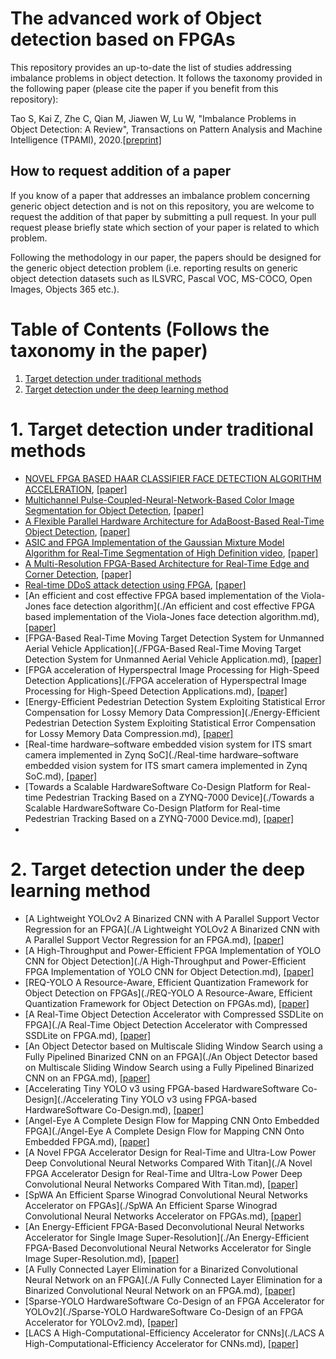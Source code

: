 # The advanced work of Object detection based on FPGAs

This repository provides an up-to-date the list of studies addressing imbalance problems in object detection. It follows the taxonomy provided in the following paper (please cite the paper if you benefit from this repository):

Tao S, Kai Z, Zhe C, Qian M, Jiawen W, Lu W, "Imbalance Problems in Object Detection: A Review", Transactions on Pattern Analysis and Machine Intelligence (TPAMI), 2020.[[preprint\]](https://arxiv.org/abs/1909.00169)

## How to request addition of a paper

If you know of a paper that addresses an imbalance problem concerning generic object detection and is not on this repository, you are welcome to request the addition of that paper by submitting a pull request. In your pull request please briefly state which section of your paper is related to which problem.

Following the methodology in our paper, the papers should be designed for the generic object detection problem (i.e. reporting results on generic object detection datasets such as ILSVRC, Pascal VOC, MS-COCO, Open Images, Objects 365 etc.).

# Table of Contents (Follows the taxonomy in the paper)

1. [Target detection under traditional methods](#1-target-detection-under-traditional-methods)
2. [Target detection under the deep learning method](#2-target-detection-under-the-deep-learning-method)

# 1. Target detection under traditional methods

- [NOVEL FPGA BASED HAAR CLASSIFIER FACE DETECTION ALGORITHM ACCELERATION](https://github.com/vivian13maker/FPGA-based-accelerator-for-object-detection-A-comprehensive-review/blob/main/NOVEL%20FPGA%20BASED%20HAAR%20CLASSIFIER%20FACE%20DETECTION%20ALGORITHM%20ACCELERATION.md#novel-fpga-based-haar-classifier-face-detection-algorithm-acceleration), [[paper]](https://www.researchgate.net/profile/Shih-Lien-Lu/publication/4375375_Novel_FPGA_based_Haar_classifier_face_detection_algorithm_acceleration/links/0fcfd50933e992036b000000/Novel-FPGA-based-Haar-classifier-face-detection-algorithm-acceleration.pdf?origin=publication_detail)
- [Multichannel Pulse-Coupled-Neural-Network-Based Color Image Segmentation for Object Detection](https://github.com/vivian13maker/FPGA-based-accelerator-for-object-detection-A-comprehensive-review/blob/main/Multichannel%20Pulse-Coupled-Neural-Network-Based%20Color%20Image%20Segmentation%20for%20Object%20Detection.md#multichannel-pulse-coupled-neural-network-based-color-image-segmentation-for-object-detection), [[paper]](https://ieeexplore.ieee.org/stamp/stamp.jsp?tp=&arnumber=5991960)
- [A Flexible Parallel Hardware Architecture for AdaBoost-Based Real-Time Object Detection](https://github.com/vivian13maker/FPGA-based-accelerator-for-object-detection-A-comprehensive-review/blob/main/A%20Flexible%20Parallel%20Hardware%20Architecture%20for%20AdaBoost-Based%20Real-Time%20Object%20Detection.md#a-flexible-parallel-hardware-architecture-for-adaboost-based-real-time-object-detection), [[paper]](http://islab.soe.uoguelph.ca/sareibi/TEACHING_dr/ENG6530_RCS_html_dr/outline_W2017/docs/PAPER_REVIEW_dr/2014_dr/GRAD_dr/FPGA_Object_Detection.pdf)
- [ASIC and FPGA Implementation of the Gaussian Mixture Model Algorithm for Real-Time Segmentation of High Definition video](https://github.com/vivian13maker/FPGA-based-accelerator-for-object-detection-A-comprehensive-review/blob/main/ASIC%20and%20FPGA%20Implementation%20of%20the%20Gaussian%20Mixture%20Model%20Algorithm%20for%20Real-Time%20Segmentation%20of%20High%20Definition%20video.md#asic-and-fpga-implementation-of-the-gaussian-mixture-model-algorithm-for-real-time-segmentation-of-high-definition-video), [[paper]](https://ieeexplore.ieee.org/stamp/stamp.jsp?tp=&arnumber=6481463)
- [A Multi-Resolution FPGA-Based Architecture for Real-Time Edge and Corner Detection](https://github.com/vivian13maker/FPGA-based-accelerator-for-object-detection-A-comprehensive-review/blob/main/A%20Multi-Resolution%20FPGA-Based%20Architecture%20for%20Real-Time%20Edge%20and%20Corner%20Detection.md#a-multi-resolution-fpga-based-architecture-for-real-time-edge-and-corner-detection), [[paper]](https://ieeexplore.ieee.org/stamp/stamp.jsp?tp=&arnumber=6532283&tag=1)
- [Real-time DDoS attack detection using FPGA](https://github.com/vivian13maker/FPGA-based-accelerator-for-object-detection-A-comprehensive-review/blob/main/Real-time%20DDoS%20attack%20detection%20using%20FPGA.md#real-time-ddos-attack-detection-using-fpga), [[paper]](https://pdf.sciencedirectassets.com/271515/1-s2.0-S0140366417X00145/1-s2.0-S0140366416306442/main.pdf?X-Amz-Security-Token=IQoJb3JpZ2luX2VjEIv%2F%2F%2F%2F%2F%2F%2F%2F%2F%2FwEaCXVzLWVhc3QtMSJHMEUCIQDroCWGkQN2XzrnwGlmWFagrg%2FRRsU05YF2%2FVUxL1P1hwIgIh2w8AwG%2BTnjOVKUOa9WTeafQZG%2FzWpWHoBASsK6jNIqgwQI1P%2F%2F%2F%2F%2F%2F%2F%2F%2F%2FARAEGgwwNTkwMDM1NDY4NjUiDEDjcyYQxCR6tZrWtCrXA2j%2FQZudCQismE7Xxvc1Z3rL7l1c3wBIj%2BXSlBDaHNjjM%2F0VGzycSbtKXSrXqwaMpxq952ZHEVVV6fc%2BRBALq2uG1cuMHZsDp%2B%2FjvbXYduyH4irAK%2BmOPTSVL9LaWg9RJq0qQg5aEqv1KbBdAsXikVsWS7%2BfY0iWjpPTLD0j%2F4GeYsHQmZdyFBM6x6boxArlQeE0iUuSrJBxhkdWMR6sbuPJQI%2BR462dVjJ2ZfbgCuRey19Zg3sPyAZr0V4Hn%2BwzwyES3oRUDdirTekq%2BEI8mKkazzKLtrLcP2f3lurv37%2F2mEOiCxDRRXx6yqJxQaipllz2dHkp0oEmEb%2FxOxZ%2F1xva5AH92HiET%2FF%2FisU36jF7plkSZUW%2BpHsRgaZsxA%2FPZQap248lZTxUbvt9Mqdwwd2Ab4WDJHPeJnIeM4rf%2Bm4CiZmaugV6Yro%2BO25%2FZqRUURwjoguLjAeKJtLDRfB9QuBGaYokOTI9C0wh8LQoK4hYCYU6r1q1sn4PjPVFGC7laYnjtd9YNVnOkpqcFawGnHLw4G0M2gOMr0buR3KGddiPXkOeLSi7pb3m3HdsyDM%2BIZEo9b%2BCcAx%2F77jNrMsHywKWcPCODpgM6scIauRmhnRAJ%2BodyGfqnjDS5OyJBjqlAfQHx683tsTAPt47PHofPBHAsCvHYCR6mFfbVWombgLQB4zEPVS5c7eGf%2B05MuY87XWqEjmI%2F6x2Qy%2Bs%2BEckVbHBn5nF4DWk9pLb1XilnFXbuzv%2BtR8o9lQxgsKvRzZKa7u26Uzmf9O6nQQ0PLzeNZPyEB9AMnLmFxPp3AxftPsLytIqpvzUd87BHPOkKevKOLmt%2BnmgKiDPxV4%2BdLEvHBtWFBf5CQ%3D%3D&X-Amz-Algorithm=AWS4-HMAC-SHA256&X-Amz-Date=20210910T115637Z&X-Amz-SignedHeaders=host&X-Amz-Expires=300&X-Amz-Credential=ASIAQ3PHCVTY5LL4ONHX%2F20210910%2Fus-east-1%2Fs3%2Faws4_request&X-Amz-Signature=473fd4c0343cd4decf36e9b537261e1b1c7184b40d35e7a256c7cfcc9f5a0dae&hash=5672e07fbb7e7f767e2d43907a2ce5ba3b82ed6298ef94d6f70127df0c44cc0a&host=68042c943591013ac2b2430a89b270f6af2c76d8dfd086a07176afe7c76c2c61&pii=S0140366416306442&tid=spdf-440306f7-5d6b-47a6-a8ba-597231133837&sid=405589e954c7e4489209b4b6469f22e8ab85gxrqa&type=client)
- [An efficient and cost effective FPGA based implementation of the Viola-Jones face detection algorithm](./An efficient and cost effective FPGA based implementation of the Viola-Jones face detection algorithm.md), [[paper]](https://pdf.sciencedirectassets.com/314097/1-s2.0-S2468067217X00023/1-s2.0-S2468067216300116/main.pdf?X-Amz-Security-Token=IQoJb3JpZ2luX2VjEGoaCXVzLWVhc3QtMSJHMEUCIE5EBIH5tFBDpruhO8i9XmBjBqAifNC695wj2qq13AriAiEAsD34KQcopoHXWfj%2BFLFT0gMir45lOOPmIp%2By95re7HMqgwQIs%2F%2F%2F%2F%2F%2F%2F%2F%2F%2F%2FARAEGgwwNTkwMDM1NDY4NjUiDOJCmvfCchbe47Nr8irXA38MLTxkzefosys2pY5uLGkCDUALEBiP4otEQ%2Bt41WhUkDpyd4kfywiYV6BDsZl2mVcdUYHxXacYveCzPO18I0g6bOfqAufPBf%2BjXxopM4yQNyF71%2FHLs1BICSAH1yG2t9DCidTwxoUyp%2FdQsE37u8dmL%2Bz2j3nzCCKa4nd4O9FR9DCNZ%2B5ThWkP5SpodUOLm7xkJmyx19JrxJZsmdgboEhIOEZhrnfqziUxkGCyEiojL4ArjkmKelVAbt0ZDFqCgqx5%2FBIl2pAFXLVSl3SG%2BrVZU6%2B6Z%2FwD5N%2BkMZqzYue6DVhpaGeiSVgmz40primpFWtEMf%2B59g1T%2FVpcasSvaySJabl5%2FT%2FZJ0j%2BkDoAMvzi1%2F%2BO1%2FP0aE2sVTxX6vGWQUxUCs1F05TuOafVW2Q9VWErx8gfkWIMv55VgDDwm0TVj%2F%2BOkwaV6t9vxlNFo%2F5qnbVBn4OYESPopPptDMssdzCKrEdQTwKW0c%2FjAzxav4Q02Zi0lI71n1zV5nd01tWyVKwnIrSLMer6Db4daY6ffOR48C6%2FVLK1ZIUnFzz8fIzAC5YpuiqoGeh29fWrNzYeeFO1odNlDtRf%2BK%2BzjsIHiBTlYyyEEv1gWSsCVmGaI1i2dpFqqKNc2jD3yuWJBjqlAZhL8wYQe66y%2BXk4ZDcDZwZmSo663%2FpAJkee7y5IkBTnMgzk%2BnowQ1eN5FcldfhGCnqrlrECnJaHeC4AtEDqTJkQ9%2FafhAHlJQ1fZsCixQ7VV1eWvvBMIYThxPxxsHtwy8F5KgUIuRg4%2FCxb%2BB4yW9kkWRhoCt4ZfXUXP1SyxsWv9%2BEDEqrf9RRBPYL%2FsoJ2KEi1yxhpGr%2BZndjRzGoHTy53GoiKaA%3D%3D&X-Amz-Algorithm=AWS4-HMAC-SHA256&X-Amz-Date=20210909T023825Z&X-Amz-SignedHeaders=host&X-Amz-Expires=300&X-Amz-Credential=ASIAQ3PHCVTY2NM6UE5W%2F20210909%2Fus-east-1%2Fs3%2Faws4_request&X-Amz-Signature=a4ddde73aa8fddf9daae5ec175d42c652bf742884be015e61f1ff575cab66ef9&hash=6c4a59010d0ac2568cb706a032f86271c5a36354b06ae2d247418431d090ae4f&host=68042c943591013ac2b2430a89b270f6af2c76d8dfd086a07176afe7c76c2c61&pii=S2468067216300116&tid=spdf-86fbbb1d-f217-49bb-9677-ca0674a1d641&sid=2c671d44374b7643bf38a970b0fdad44ae02gxrqa&type=client)
- [FPGA-Based Real-Time Moving Target Detection System for Unmanned Aerial Vehicle Application](./FPGA-Based Real-Time Moving Target Detection System for Unmanned Aerial Vehicle Application.md), [[paper]](https://downloads.hindawi.com/journals/ijrc/2016/8457908.pdf)
- [FPGA acceleration of Hyperspectral Image Processing for High-Speed Detection Applications](./FPGA acceleration of Hyperspectral Image Processing for High-Speed Detection Applications.md), [[paper]](https://ieeexplore.ieee.org/stamp/stamp.jsp?tp=&arnumber=8050773)
- [Energy-Efficient Pedestrian Detection System Exploiting Statistical Error Compensation for Lossy Memory Data Compression](./Energy-Efficient Pedestrian Detection System Exploiting Statistical Error Compensation for Lossy Memory Data Compression.md), [[paper]](https://ieeexplore.ieee.org/stamp/stamp.jsp?tp=&arnumber=8310932)
- [Real-time hardware–software embedded vision system for ITS smart camera implemented in Zynq SoC](./Real-time hardware–software embedded vision system for ITS smart camera implemented in Zynq SoC.md), [[paper]](https://link.springer.com/content/pdf/10.1007/s11554-016-0588-9.pdf)
- [Towards a Scalable HardwareSoftware Co-Design Platform for Real-time Pedestrian Tracking Based on a ZYNQ-7000 Device](./Towards a Scalable HardwareSoftware Co-Design Platform for Real-time Pedestrian Tracking Based on a ZYNQ-7000 Device.md), [[paper]](https://ieeexplore.ieee.org/stamp/stamp.jsp?tp=&arnumber=8307853)
- 

# 2. Target detection under the deep learning method

- [A Lightweight YOLOv2 A Binarized CNN with A Parallel Support Vector Regression for an FPGA](./A Lightweight YOLOv2 A Binarized CNN with A Parallel Support Vector Regression for an FPGA.md), [[paper]](https://dl.acm.org/doi/pdf/10.1145/3174243.3174266)
- [A High-Throughput and Power-Efficient FPGA Implementation of YOLO CNN for Object Detection](./A High-Throughput and Power-Efficient FPGA Implementation of YOLO CNN for Object Detection.md), [[paper]](https://ieeexplore.ieee.org/stamp/stamp.jsp?tp=&arnumber=8678682)
- [REQ-YOLO A Resource-Aware, Efficient Quantization Framework for Object Detection on FPGAs](./REQ-YOLO A Resource-Aware, Efficient Quantization Framework for Object Detection on FPGAs.md), [[paper]](https://arxiv.org/pdf/1909.13396.pdf)
- [A Real-Time Object Detection Accelerator with Compressed SSDLite on FPGA](./A Real-Time Object Detection Accelerator with Compressed SSDLite on FPGA.md), [[paper]](https://ieeexplore.ieee.org/stamp/stamp.jsp?tp=&arnumber=8742299)
- [An Object Detector based on Multiscale Sliding Window Search using a Fully Pipelined Binarized CNN on an FPGA](./An Object Detector based on Multiscale Sliding Window Search using a Fully Pipelined Binarized CNN on an FPGA.md), [[paper]](https://ieeexplore.ieee.org/stamp/stamp.jsp?tp=&arnumber=8280135)
- [Accelerating Tiny YOLO v3 using FPGA-based HardwareSoftware Co-Design](./Accelerating Tiny YOLO v3 using FPGA-based HardwareSoftware Co-Design.md), [[paper]](https://ieeexplore.ieee.org/stamp/stamp.jsp?tp=&arnumber=9180843)
- [Angel-Eye A Complete Design Flow for Mapping CNN Onto Embedded FPGA](./Angel-Eye A Complete Design Flow for Mapping CNN Onto Embedded FPGA.md), [[paper]](https://ieeexplore.ieee.org/stamp/stamp.jsp?tp=&arnumber=7930521)
- [A Novel FPGA Accelerator Design for Real-Time and Ultra-Low Power Deep Convolutional Neural Networks Compared With Titan](./A Novel FPGA Accelerator Design for Real-Time and Ultra-Low Power Deep Convolutional Neural Networks Compared With Titan.md), [[paper]](https://ieeexplore.ieee.org/stamp/stamp.jsp?tp=&arnumber=9108269)
- [SpWA An Efficient Sparse Winograd Convolutional Neural Networks Accelerator on FPGAs](./SpWA An Efficient Sparse Winograd Convolutional Neural Networks Accelerator on FPGAs.md), [[paper]](https://ieeexplore.ieee.org/stamp/stamp.jsp?tp=&arnumber=8465842)
- [An Energy-Efficient FPGA-Based Deconvolutional Neural Networks Accelerator for Single Image Super-Resolution](./An Energy-Efficient FPGA-Based Deconvolutional Neural Networks Accelerator for Single Image Super-Resolution.md), [[paper]](https://ieeexplore.ieee.org/stamp/stamp.jsp?tp=&arnumber=8584497)
- [A Fully Connected Layer Elimination for a Binarized Convolutional Neural Network on an FPGA](./A Fully Connected Layer Elimination for a Binarized Convolutional Neural Network on an FPGA.md), [[paper]](https://ieeexplore.ieee.org/stamp/stamp.jsp?tp=&arnumber=8056771)
- [Sparse-YOLO HardwareSoftware Co-Design of an FPGA Accelerator for YOLOv2](./Sparse-YOLO HardwareSoftware Co-Design of an FPGA Accelerator for YOLOv2.md), [[paper]](https://ieeexplore.ieee.org/stamp/stamp.jsp?tp=&arnumber=9122495)
- [LACS A High-Computational-Efficiency Accelerator for CNNs](./LACS A High-Computational-Efficiency Accelerator for CNNs.md), [[paper]](https://ieeexplore.ieee.org/stamp/stamp.jsp?tp=&arnumber=8944026)

